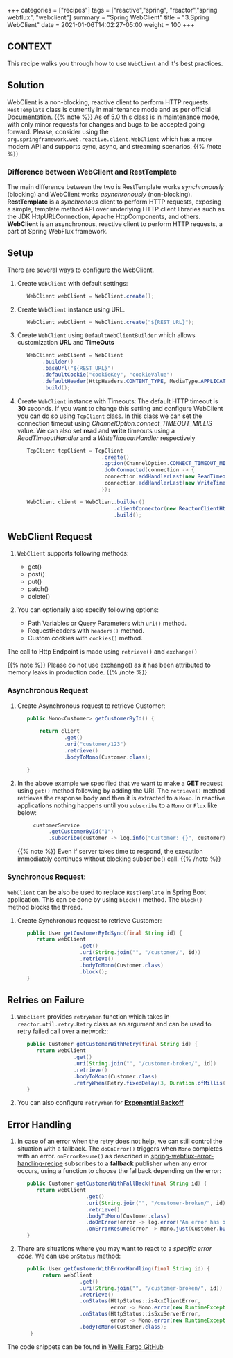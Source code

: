 +++
categories = ["recipes"]
tags = ["reactive","spring", "reactor","spring webflux", "webclient"]
summary = "Spring WebClient"
title = "3.Spring WebClient"
date = 2021-01-06T14:02:27-05:00
weight = 100
+++

## CONTEXT
This recipe walks you through how to use `WebClient` and it's best practices.

## Solution
WebClient is a non-blocking, reactive client to perform HTTP requests.
`RestTemplate` class is currently in maintenance mode and as per official [Documentation](https://docs.spring.io/spring/docs/current/javadoc-api/org/springframework/web/client/RestTemplate.html).
{{% note  %}}
    As of 5.0 this class is in maintenance mode, with only minor requests for changes and bugs to be accepted going forward.
    Please, consider using the `org.springframework.web.reactive.client.WebClient` which has a more modern API and supports sync, async, and streaming scenarios.
{{% /note  %}}

### Difference between WebClient and RestTemplate
The main difference between the two is RestTemplate works _synchronously_ (blocking) and WebClient works _asynchronously_ (non-blocking).
**RestTemplate** is a *synchronous* client to perform HTTP requests, exposing a simple, template method API over underlying HTTP client libraries such as the JDK HttpURLConnection, Apache HttpComponents, and others.
**WebClient** is an asynchronous, reactive client to perform HTTP requests, a part of Spring WebFlux framework.

## Setup

There are several ways to configure the WebClient.
1. Create `WebClient` with default settings:
   
   ```java
      WebClient webClient = WebClient.create();
   ```
  
1. Create `WebClient` instance using URL.

    ```java
       WebClient webClient = WebClient.create("${REST_URL}");
    ```

1. Create `WebClient` using `DefaultWebClientBuilder` which allows customization **URL** and **TimeOuts**
    ```java
       WebClient webClient = WebClient
            .builder()
            .baseUrl("${REST_URL}")
            .defaultCookie("cookieKey", "cookieValue")
            .defaultHeader(HttpHeaders.CONTENT_TYPE, MediaType.APPLICATION_JSON_VALUE)
            .build();
    ```

1. Create `WebClient` instance with Timeouts:
   The default HTTP timeout is **30** seconds. If you want to change this setting and configure WebClient you 
   can do so using `TcpClient` class. In this class we can set the connection timeout using _ChannelOption.connect_TIMEOUT_MILLIS_
   value. We can also set **read** and **write** timeouts using a _ReadTimeoutHandler_ and a _WriteTimeoutHandler_ respectively
   
    ```java
       TcpClient tcpClient = TcpClient
                               .create()
                               .option(ChannelOption.CONNECT_TIMEOUT_MILLIS, 5000)
                               .doOnConnected(connection -> {
                                connection.addHandlerLast(new ReadTimeoutHandler(5000, TimeUnit.MILLISECONDS));
                                connection.addHandlerLast(new WriteTimeoutHandler(5000, TimeUnit.MILLISECONDS));
                               });

       WebClient client = WebClient.builder()
                                   .clientConnector(new ReactorClientHttpConnector(HttpClient.from(tcpClient)))
                                   .build();    
    ```

## WebClient Request

1. `WebClient` supports following methods:
    * get()
    * post()
    * put()
    * patch()
    * delete()

1. You can optionally also specify following options:

    * Path Variables or Query Parameters with `uri()` method.
    * RequestHeaders with `headers()` method.
    * Custom cookies with `cookies()` method.

The call to Http Endpoint is made using `retrieve()` and `exchange()`

{{% note  %}}
    Please do not use exchange() as it has been attributed to memory leaks in production code.
{{% /note  %}}

### Asynchronous Request

1. Create Asynchronous request to retrieve Customer:
    
    ```java
       public Mono<Customer> getCustomerById() {
       
           return client
                   .get()
                   .uri("customer/123")
                   .retrieve()
                   .bodyToMono(Customer.class);
   
       }
    ```

1. In the above example we specified that we want to make a **GET** request using `get()` method following by adding the URI.
The `retrieve()` method retrieves the response body and then it is extracted to a `Mono`. In reactive applications 
nothing happens until you `subscribe` to a `Mono` or `Flux` like below:

    ```java
         customerService
              .getCustomerById("1")
              .subscribe(customer -> log.info("Customer: {}", customer));  
    ```
    {{% note  %}}
       Even if server takes time to respond, the execution immediately continues without blocking subscribe() call. 
    {{% /note  %}}

### Synchronous Request:

`WebClient` can be also be used to replace `RestTemplate` in Spring Boot application. This can be done by 
using `block()` method. The `block()` method blocks the thread.

1. Create Synchronous request to retrieve Customer:
    ```java
       public User getCustomerByIdSync(final String id) {
          return webClient
                        .get()
                        .uri(String.join("", "/customer/", id))
                        .retrieve()
                        .bodyToMono(Customer.class)
                        .block();
       }
    ```

## Retries on Failure

1. `Webclient` provides `retryWhen` function which takes in `reactor.util.retry.Retry` class as an argument and can be used
    to retry failed call over a network::

    ```java
       public Customer getCustomerWithRetry(final String id) {
          return webClient
                      .get()
                      .uri(String.join("", "/customer-broken/", id))
                      .retrieve()
                      .bodyToMono(Customer.class)
                      .retryWhen(Retry.fixedDelay(3, Duration.ofMillis(100)));
       }

    ```
   
1. You can also configure `retryWhen` for [**Exponential Backoff**](https://projectreactor.io/docs/core/release/reference/#faq.exponentialBackoff)
   
## Error Handling

1. In case of an error when the retry does not help, we can still control the situation with a fallback.
The `doOnError()` triggers when `Mono` completes with an error. `onErrorResume()` as described in 
[spring-webflux-error-handling-recipe](/recipes-reactive/spring-webflux-error-handling) subscribes to a **fallback**
publisher when any error occurs, using a function to choose the fallback depending on the error:

    ```java
       public Customer getCustomerWithFallBack(final String id) {
          return webClient
                          .get()
                          .uri(String.join("", "/customer-broken/", id))
                          .retrieve()
                          .bodyToMono(Customer.class)
                          .doOnError(error -> log.error("An error has occurred {}", error.getMessage()))
                          .onErrorResume(error -> Mono.just(Customer.builder.build()));
       }
    ```
1. There are situations where you may want to react to a _specific error code_. We can use `onStatus`
   method:
    ```java
       public User getCustomerWithErrorHandling(final String id) {
            return webClient
                        .get()
                        .uri(String.join("", "/customer-broken/", id))
                        .retrieve()
                        .onStatus(HttpStatus::is4xxClientError,
                                  error -> Mono.error(new RuntimeException("API not found")))
                        .onStatus(HttpStatus::is5xxServerError,
                                  error -> Mono.error(new RuntimeException("Server is not responding")))
                        .bodyToMono(Customer.class);
        } 
    ```
   
The code snippets can be found in [Wells Fargo GitHub](https://)
